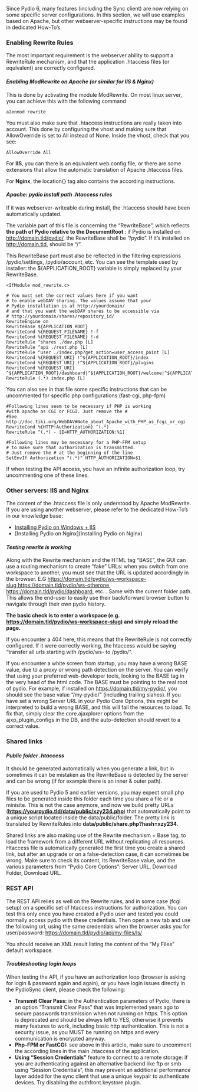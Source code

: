 Since Pydio 6, many features (including the Sync client) are now relying on some specific server configurations. In this section, we will use examples based on Apache, but other webserver-specific instructions may be found in dedicated How-To’s.

### Enabling Rewrite Rules

The most important requirement is the webserver ability to support a RewriteRule mechanism, and that the application .htaccess files (or equivalent) are correctly configured.

#### _Enabling ModRewrite on Apache (or similar for IIS & Nginx)_

This is done by activating the module ModRewrite. On most linux server, you can achieve this with the following command

    a2enmod rewrite

You must also make sure that .htaccess instructions are really taken into account. This done by configuring the vhost and making sure that AllowOverride is set to All instead of None. Inside the vhost, check that you see:

    AllowOverride All

For **IIS**, you can there is an equivalent web.config file, or there are some extensions that allow the automatic translation of Apache .htaccess files.

For **Nginx**, the location{} tag also contains the according instructions.

#### _Apache: pydio install path .htaccess rules_

If it was webserver-writeable during install, the .htaccess should have been automatically updated.

The variable part of this file is concerning the “RewriteBase”, which reflects **the path of Pydio relative to the DocumentRoot** : if Pydio is installed on http://domain.tld/pydio/, the RewriteBase shall be “/pydio”. If it’s installed on http://domain.tld, should be “/”.

This RewriteBase part must also be reflected in the filtering expressions /pydio/settings, /pydio/account, etc. You can see the template used by installer: the ${APPLICATION_ROOT} variable is simply replaced by your RewriteBase.

    <IfModule mod_rewrite.c>

    # You must set the correct values here if you want
    # to enable webDAV sharing. The values assume that your
    # Pydio installation is at http://yourdomain/
    # and that you want the webDAV shares to be accessible via
    # http://yourdomain/shares/repository_id/
    RewriteEngine on
    RewriteBase ${APPLICATION_ROOT}
    RewriteCond %{REQUEST_FILENAME} !-f
    RewriteCond %{REQUEST_FILENAME} !-d
    RewriteRule ^shares ./dav.php [L]
    RewriteRule ^api ./rest.php [L]
    RewriteRule ^user ./index.php?get_action=user_access_point [L]
    RewriteCond %{REQUEST_URI} !^${APPLICATION_ROOT}/index
    RewriteCond %{REQUEST_URI} !^${APPLICATION_ROOT}/plugins
    RewriteCond %{REQUEST_URI} ^${APPLICATION_ROOT}/dashboard|^${APPLICATION_ROOT}/welcome|^${APPLICATION_ROOT}/settings|^${APPLICATION_ROOT}/ws-
    RewriteRule (.*) index.php [L]

You can also see in that file some specific instructions that can be uncommented for specific php configurations (fast-cgi, php-fpm)

    #Following lines seem to be necessary if PHP is working
    #with apache as CGI or FCGI. Just remove the #
    #See http://doc.tiki.org/WebDAV#Note_about_Apache_with_PHP_as_fcgi_or_cgi
    RewriteCond %{HTTP:Authorization} ^(.*)
    RewriteRule ^(.*) - [E=HTTP_AUTHORIZATION:%1]

    #Following lines may be necessary for a PHP-FPM setup
    # to make sure that authorization is transmitted.
    # Just remove the # at the beginning of the line
    SetEnvIf Authorization "(.*)" HTTP_AUTHORIZATION=$1

If when testing the API access, you have an infinite authorization loop, try uncommenting one of these lines.

### Other servers: IIS and Nginx

The content of the .htaccess file is only understood by Apache ModRewrite. If you are using another webserver, please refer to the dedicated How-To’s in our knowledge base:

- [Installing Pydio on Windows + IIS](https://pyd.io/configure-applicationpool-for-pydio-in-windows2012-iis8/)
- [Installing Pydio on Nginx](Installing Pydio on Nginx)

#### _Testing rewrite is working_

Along with the Rewrite mechanism and the HTML tag “BASE”, the GUI can use a routing mechanism to create “fake” URLs: when you switch from one workspace to another, you must see that the URL is updated accordingly in the browser. E.G https://domain.tld/pydio/ws-workspace-slug,https://domain.tld/pydio/ws-otherone, https://domain.tld/pydio/dashboard, etc… Same with the current folder path. This allows the end-user to easily use their back/forward browser button to navigate through their own pydio history.

**The basic check is to enter a workspace (e.g. https://domain.tld/pydio/ws-workspace-slug) and simply reload the page.**

If you encounter a 404 here, this means that the RewriteRule is not correctly configured. If it were correctly working, the htaccess would be saying “transfer all urls starting with /pydio/ws- to /pydio/”.

If you encounter a white screen from startup, you may have a wrong BASE value, due to a proxy or wrong path detection on the server. You can verify that using your preferred web-developer tools, looking to the BASE tag in the very head of the html code. The BASE must be pointing to the real root of pydio. For example, if installed on https://domain.tld/my-pydio/, you should see the base value “/my-pydio/” (including trailing slahes). If you have set a wrong Server URL in your Pydio Core Options, this might be interpreted to build a wrong BASE, and this will fail the resources to load. To fix that, simply clear the core.ajaxplorer options from the ajxp_plugin_configs in the DB, and the auto-detection should revert to a correct value.

### Shared links

#### _Public folder .htaccess_

It should be generated automatically when you generate a link, but in sometimes it can be mistaken as the RewriteBase is detected by the server and can be wrong (if for example there is an inner & outer path).

If you are used to Pydio 5 and earlier versions, you may expect small php files to be generated inside this folder each time you share a file or a minisite. This is not the case anymore, and now we build pretty URLs (**https://yourpydio.tld/data/public/xzy234.php**) that automatically point to a unique script located inside the data/public/folder. The pretty link is translated by RewriteRules into **data/public/share.php?hash=xzy234**.

Shared links are also making use of the Rewrite mechanism + Base tag, to load the framework from a different URL without replicating all resources. Htaccess file is automatically generated the first time you create a shared link, but after an upgrade or on a false-detection case, it can sometimes be wrong. Make sure to check its content, its RewriteBase value, and the various parameters from “Pydio Core Options”: Server URL, Download Folder, Download URL.

### REST API

The REST API relies as well on the Rewrite rules, and in some case (fcgi setup) on a specific set of htaccess instructions for authorization. You can test this only once you have created a Pydio user and tested you could normally access pydio with these credentials. Then open a new tab and use the following url, using the same credentials when the browser asks you for user/password: https://domain.tld/pydio/api/my-files/ls/

You should receive an XML result listing the content of the “My Files” default workspace.

#### _Troubleshooting login loops_

When testing the API, if you have an authorization loop (browser is asking for login & password again and again), or you have login issues directly in the PydioSync client, please check the following:

- **Transmit Clear Pass:** in the Authentication parameters of Pydio, there is an option “Transmit Clear Pass” that was implemented years ago to secure passwords transmission when not running on https. This option is deprecated and should be always left to YES, otherwise it prevents many features to work, including basic http authentication. This is not a security issue, as you MUST be running on https and every communication is encrypted anyway.
- **Php-FPM or FastCGI:** see above in this article, make sure to uncomment the according lines in the main .htaccess of the application.
- **Using “Session Credentials”** feature to connect to a remote storage: if you are authenticating against an alternative backend like ftp or smb using “Session Credentials”, this may prevent an additional performance layer added for the sync client that use a unique keypair to authenticate devices. Try disabling the authfront.keystore plugin.